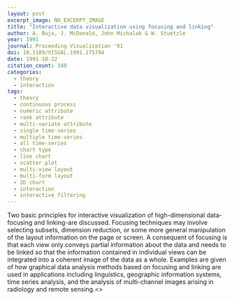 ```yaml
---
layout: post
excerpt_image: NO_EXCERPT_IMAGE
title: "Interactive data visualization using focusing and linking"
author: A. Buja, J. McDonald, John Michalak & W. Stuetzle
year: 1991
journal: Proceeding Visualization '91
doi: 10.1109/VISUAL.1991.175794
date: 1991-10-22
citation_count: 348
categories:
  - theory
  - interaction
tags:
  - theory
  - continuous process
  - numeric attribute
  - rank attribute
  - multi-variate attribute
  - single time-series
  - multiple time-series
  - all time-series
  - chart type
  - line chart
  - scatter plot
  - multi-view layout
  - multi-form layout
  - 2D chart
  - interaction
  - interactive filtering
---
```

Two basic principles for interactive visualization of high-dimensional data-focusing and linking-are discussed. Focusing techniques may involve selecting subsets, dimension reduction, or some more general manipulation of the layout information on the page or screen. A consequent of focusing is that each view only conveys partial information about the data and needs to be linked so that the information contained in individual views can be integrated into a coherent image of the data as a whole. Examples are given of how graphical data analysis methods based on focusing and linking are used in applications including linguistics, geographic information systems, time series analysis, and the analysis of multi-channel images arising in radiology and remote sensing.<<ETX>>
